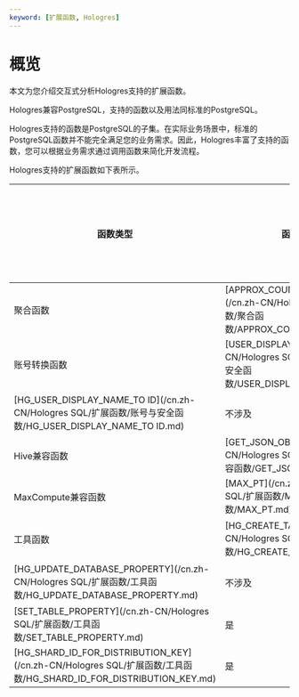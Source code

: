 ```yaml
---
keyword: [扩展函数, Hologres]
---
```


# 概览

本文为您介绍交互式分析Hologres支持的扩展函数。

Hologres兼容PostgreSQL，支持的函数以及用法同标准的PostgreSQL。

Hologres支持的函数是PostgreSQL的子集。在实际业务场景中，标准的PostgreSQL函数并不能完全满足您的业务需求。因此，Hologres丰富了支持的函数，您可以根据业务需求通过调用函数来简化开发流程。

Hologres支持的扩展函数如下表所示。

|函数类型|函数名称|是否支持内部表|是否支持外部表|
|----|----|-------|-------|
|聚合函数|[APPROX\_COUNT\_DISTINCT](/cn.zh-CN/Hologres SQL/扩展函数/聚合函数/APPROX_COUNT_DISTINCT.md)|是|是|
|账号转换函数|[USER\_DISPLAY\_NAME](/cn.zh-CN/Hologres SQL/扩展函数/账号与安全函数/USER_DISPLAY_NAME.md)|不涉及|不涉及|
|[HG\_USER\_DISPLAY\_NAME\_TO ID](/cn.zh-CN/Hologres SQL/扩展函数/账号与安全函数/HG_USER_DISPLAY_NAME_TO ID.md)|不涉及|不涉及|
|Hive兼容函数|[GET\_JSON\_OBJECT](/cn.zh-CN/Hologres SQL/扩展函数/Hive兼容函数/GET_JSON_OBJECT.md)|是|是|
|MaxCompute兼容函数|[MAX\_PT](/cn.zh-CN/Hologres SQL/扩展函数/MaxCompute兼容函数/MAX_PT.md)|否|是|
|工具函数|[HG\_CREATE\_TABLE\_LIKE](/cn.zh-CN/Hologres SQL/扩展函数/工具函数/HG_CREATE_TABLE_LIKE.md)|不涉及|不涉及|
|[HG\_UPDATE\_DATABASE\_PROPERTY](/cn.zh-CN/Hologres SQL/扩展函数/工具函数/HG_UPDATE_DATABASE_PROPERTY.md)|不涉及|不涉及|
|[SET\_TABLE\_PROPERTY](/cn.zh-CN/Hologres SQL/扩展函数/工具函数/SET_TABLE_PROPERTY.md)|是|是|
|[HG\_SHARD\_ID\_FOR\_DISTRIBUTION\_KEY](/cn.zh-CN/Hologres SQL/扩展函数/工具函数/HG_SHARD_ID_FOR_DISTRIBUTION_KEY.md)|是|否|

